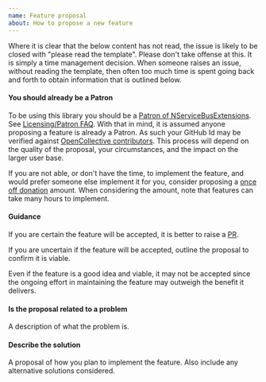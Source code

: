 ```yaml
---
name: Feature proposal
about: How to propose a new feature
---
```


Where it is clear that the below content has not read, the issue is likely to be closed with "please read the template". Please don't take offense at this. It is simply a time management decision. When someone raises an issue, without reading the template, then often too much time is spent going back and forth to obtain information that is outlined below.


#### You should already be a Patron

To be using this library you should be a [Patron of NServiceBusExtensions](https://opencollective.com/nservicebusextensions/order/6976). See [Licensing/Patron FAQ](https://github.com/NServiceBusExtensions/Home#licensingpatron-faq). With that in mind, it is assumed anyone proposing a feature is already a Patron. As such your GitHub Id may be verified against [OpenCollective contributors](https://opencollective.com/nservicebusextensions#contributors). This process will depend on the quality of the proposal, your circumstances, and the impact on the larger user base.

If you are not able, or don't have the time, to implement the feature, and would prefer someone else implement it for you, consider proposing a [once off donation](https://opencollective.com/nservicebusextensions/donate) amount. When considering the amount, note that features can take many hours to implement.


#### Guidance

If you are certain the feature will be accepted, it is better to raise a [PR](https://help.github.com/articles/about-pull-requests/).

If you are uncertain if the feature will be accepted, outline the proposal to confirm it is viable.

Even if the feature is a good idea and viable, it may not be accepted since the ongoing effort in maintaining the feature may outweigh the benefit it delivers.


#### Is the proposal related to a problem

A description of what the problem is.


#### Describe the solution

A proposal of how you plan to implement the feature. Also include any alternative solutions considered.